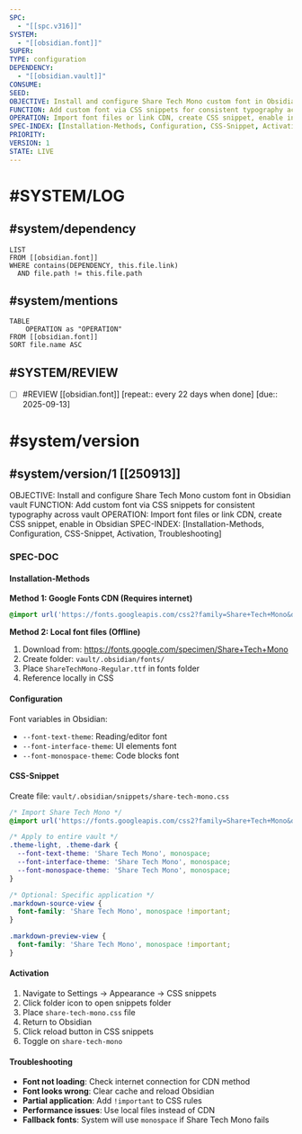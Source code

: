```yaml
---
SPC:
  - "[[spc.v316]]"
SYSTEM:
  - "[[obsidian.font]]"
SUPER:
TYPE: configuration
DEPENDENCY:
  - "[[obsidian.vault]]"
CONSUME:
SEED:
OBJECTIVE: Install and configure Share Tech Mono custom font in Obsidian vault
FUNCTION: Add custom font via CSS snippets for consistent typography across vault
OPERATION: Import font files or link CDN, create CSS snippet, enable in Obsidian
SPEC-INDEX: [Installation-Methods, Configuration, CSS-Snippet, Activation, Troubleshooting]
PRIORITY:
VERSION: 1
STATE: LIVE
---
```

# #SYSTEM/LOG
## #system/dependency
```dataview
LIST
FROM [[obsidian.font]]
WHERE contains(DEPENDENCY, this.file.link)
  AND file.path != this.file.path
```
## #system/mentions
```dataview
TABLE
    OPERATION as "OPERATION"
FROM [[obsidian.font]]
SORT file.name ASC
```
## #SYSTEM/REVIEW
- [ ] #REVIEW [[obsidian.font]]  [repeat:: every 22 days when done]  [due:: 2025-09-13]
# #system/version
## #system/version/1 [[250913]]
OBJECTIVE: Install and configure Share Tech Mono custom font in Obsidian vault
FUNCTION: Add custom font via CSS snippets for consistent typography across vault
OPERATION: Import font files or link CDN, create CSS snippet, enable in Obsidian
SPEC-INDEX: [Installation-Methods, Configuration, CSS-Snippet, Activation, Troubleshooting]

### SPEC-DOC

#### Installation-Methods
**Method 1: Google Fonts CDN (Requires internet)**
```css
@import url('https://fonts.googleapis.com/css2?family=Share+Tech+Mono&display=swap');
```

**Method 2: Local font files (Offline)**
1. Download from: https://fonts.google.com/specimen/Share+Tech+Mono
2. Create folder: `vault/.obsidian/fonts/`
3. Place `ShareTechMono-Regular.ttf` in fonts folder
4. Reference locally in CSS

#### Configuration
Font variables in Obsidian:
- `--font-text-theme`: Reading/editor font
- `--font-interface-theme`: UI elements font
- `--font-monospace-theme`: Code blocks font

#### CSS-Snippet
Create file: `vault/.obsidian/snippets/share-tech-mono.css`
```css
/* Import Share Tech Mono */
@import url('https://fonts.googleapis.com/css2?family=Share+Tech+Mono&display=swap');

/* Apply to entire vault */
.theme-light, .theme-dark {
  --font-text-theme: 'Share Tech Mono', monospace;
  --font-interface-theme: 'Share Tech Mono', monospace;
  --font-monospace-theme: 'Share Tech Mono', monospace;
}

/* Optional: Specific application */
.markdown-source-view {
  font-family: 'Share Tech Mono', monospace !important;
}

.markdown-preview-view {
  font-family: 'Share Tech Mono', monospace !important;
}
```

#### Activation
1. Navigate to Settings → Appearance → CSS snippets
2. Click folder icon to open snippets folder
3. Place `share-tech-mono.css` file
4. Return to Obsidian
5. Click reload button in CSS snippets
6. Toggle on `share-tech-mono`

#### Troubleshooting
- **Font not loading**: Check internet connection for CDN method
- **Font looks wrong**: Clear cache and reload Obsidian
- **Partial application**: Add `!important` to CSS rules
- **Performance issues**: Use local files instead of CDN
- **Fallback fonts**: System will use `monospace` if Share Tech Mono fails
